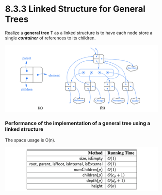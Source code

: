 # 8.3.3 Linked Structure for General Trees

Realize a **general tree** T as a linked structure is to have each node store a single _**container**_ of references to its children.

![The linked structure for a general tree: \(a\) the structure of a node; \(b\) a larger portion of the data structure associated with a node and its children.](../.gitbook/assets/jie-ping-20210709-shang-wu-11.40.02.png)

### Performance of the implementation of a general tree using a linked structure

The space usage is O\(n\).

![](../.gitbook/assets/jie-ping-20210709-shang-wu-11.41.23.png)



